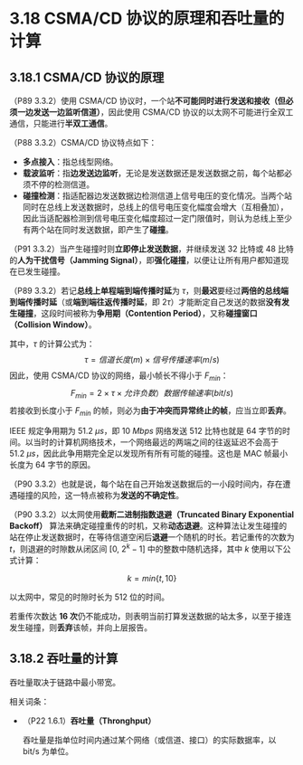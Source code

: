 # 3.18 CSMA/CD 协议的原理和吞吐量的计算

## 3.18.1 CSMA/CD 协议的原理

（P89 3.3.2）使用 CSMA/CD 协议时，一个站**不可能同时进行发送和接收（但必须一边发送一边监听信道）**，因此使用 CSMA/CD 协议的以太网不可能进行全双工通信，只能进行**半双工通信**。

（P88 3.3.2）CSMA/CD 协议特点如下：

+ **多点接入**：指总线型网络。
+ **载波监听**：指**边发送边监听**，无论是发送数据还是发送数据之前，每个站都必须不停的检测信道。
+ **碰撞检测**：指适配器边发送数据边检测信道上信号电压的变化情况。当两个站同时在总线上发送数据时，总线上的信号电压变化幅度会增大（互相叠加），因此当适配器检测到信号电压变化幅度超过一定门限值时，则认为总线上至少有两个站在同时发送数据，即产生了**碰撞**。

（P91 3.3.2）当产生碰撞时则**立即停止发送数据**，并继续发送 32 比特或 48 比特的**人为干扰信号（Jamming Signal）**，即**强化碰撞**，以便让让所有用户都知道现在已发生碰撞。

（P89 3.3.2）若记**总线上单程端到端传播时延**为 $\tau$，则**最迟**要经过**两倍的总线端到端传播时延**（或**端到端往返传播时延**，即 $2 \tau$）才能断定自己发送的数据**没有发生碰撞**，这段时间被称为**争用期（Contention Period）**，又称**碰撞窗口（Collision Window）**。

其中，$\tau$ 的计算公式为：
$$
\tau=信道长度(m) \times 信号传播速率(m/s)
$$
因此，使用 CSMA/CD 协议的网络，最小帧长不得小于 $F_{min}$：
$$
F_{min}=2 \times \tau \times 允许负数）{数据传输速率}(bit/s)
$$
若接收到长度小于 $F_{min}$ 的帧，则必为**由于冲突而异常终止的帧**，应当立即**丢弃**。

IEEE 规定争用期为 $51.2\ \mu s$，即 $10\ Mbps$ 网络发送 512 比特也就是 64 字节的时间。以当时的计算机网络技术，一个网络最远的两端之间的往返延迟不会高于 $51.2\ \mu s$，因此此争用期完全足以发现所有所有可能的碰撞。这也是 MAC 帧最小长度为 64 字节的原因。

（P90 3.3.2）也就是说，每个站在自己开始发送数据后的一小段时间内，存在遭遇碰撞的风险，这一特点被称为**发送的不确定性**。

（P90 3.3.2）以太网使用**截断二进制指数退避（Truncated Binary Exponential Backoff）** 算法来确定碰撞重传的时机，又称**动态退避**。这种算法让发生碰撞的站在停止发送数据时，在等待信道空闲后**退避**一个随机的时长。若记重传的次数为 $t$，则退避的时隙数从闭区间 $[0,\ 2^k-1]$ 中的整数中随机选择，其中 $k$ 使用以下公式计算：

$$
k=min\{t,10\}
$$

以太网中，常见的时隙时长为 512 位的时间。

若重传次数达 **16 次**仍不能成功，则表明当前打算发送数据的站太多，以至于接连发生碰撞，则**丢弃**该帧，并向上层报告。

## 3.18.2 吞吐量的计算

吞吐量取决于链路中最小带宽。

相关词条：

+ （P22 1.6.1）**吞吐量（Thronghput）**

  吞吐量是指单位时间内通过某个网络（或信道、接口）的实际数据率，以 bit/s 为单位。